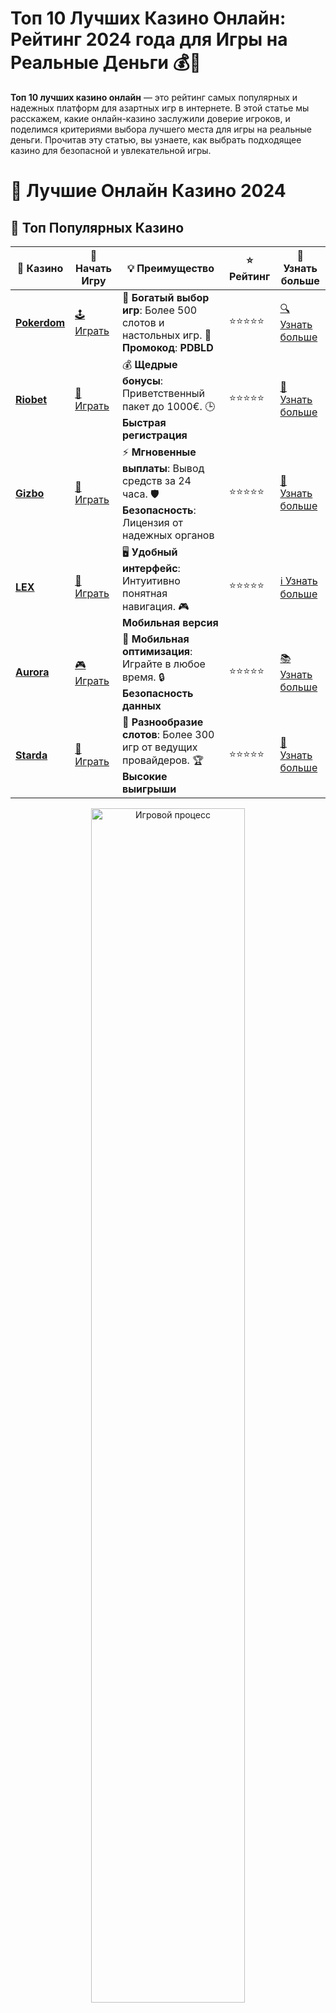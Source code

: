 # Топ 10 Лучших Казино Онлайн: Рейтинг 2024 года для Игры на Реальные Деньги 💰🎰

**Топ 10 лучших казино онлайн** — это рейтинг самых популярных и надежных платформ для азартных игр в интернете. В этой статье мы расскажем, какие онлайн-казино заслужили доверие игроков, и поделимся критериями выбора лучшего места для игры на реальные деньги. Прочитав эту статью, вы узнаете, как выбрать подходящее казино для безопасной и увлекательной игры.

# 🎰 Лучшие Онлайн Казино 2024

## 🌟 Топ Популярных Казино

| 🎲 **Казино** | 🔗 **Начать Игру** | 💡 **Преимущество** | ⭐ **Рейтинг** | 🔗 **Узнать больше** |
|--------------|---------------------|---------------------|----------------|----------------------|
| [**Pokerdom**](https://brandplay.link/4k77v2yx) | [🕹️ Играть](https://brandplay.link/4k77v2yx) | 🎉 **Богатый выбор игр**: Более 500 слотов и настольных игр. 🎁 **Промокод**: **PDBLD** | ⭐⭐⭐⭐⭐ | [🔍 Узнать больше](https://brandplay.link/4k77v2yx) |
| [**Riobet**](https://brandplay.link/7xBLTPyj) | [🎰 Играть](https://brandplay.link/7xBLTPyj) | 💰 **Щедрые бонусы**: Приветственный пакет до 1000€. 🕒 **Быстрая регистрация** | ⭐⭐⭐⭐⭐ | [📖 Узнать больше](https://brandplay.link/7xBLTPyj) |
| [**Gizbo**](https://brandplay.link/bprXw4YV) | [🎲 Играть](https://brandplay.link/bprXw4YV) | ⚡ **Мгновенные выплаты**: Вывод средств за 24 часа. 🛡️ **Безопасность**: Лицензия от надежных органов | ⭐⭐⭐⭐⭐ | [📝 Узнать больше](https://brandplay.link/bprXw4YV) |
| [**LEX**](https://brandplay.link/zW4hdDFV) | [🤑 Играть](https://brandplay.link/zW4hdDFV) | 🖥️ **Удобный интерфейс**: Интуитивно понятная навигация. 🎮 **Мобильная версия** | ⭐⭐⭐⭐⭐ | [ℹ️ Узнать больше](https://brandplay.link/zW4hdDFV) |
| [**Aurora**](https://10trafic-stat2.com/click/668546556bcc6313411604bd/6766/13032/subaccount) | [🎮 Играть](https://10trafic-stat2.com/click/668546556bcc6313411604bd/6766/13032/subaccount) | 📱 **Мобильная оптимизация**: Играйте в любое время. 🔒 **Безопасность данных** | ⭐⭐⭐⭐⭐ | [📚 Узнать больше](https://10trafic-stat2.com/click/668546556bcc6313411604bd/6766/13032/subaccount) |
| [**Starda**](https://brandplay.link/fB7xwRFL) | [🎯 Играть](https://brandplay.link/fB7xwRFL) | 🎰 **Разнообразие слотов**: Более 300 игр от ведущих провайдеров. 🏆 **Высокие выигрыши** | ⭐⭐⭐⭐⭐ | [🔎 Узнать больше](https://brandplay.link/fB7xwRFL) |

<div align="center">
    <img src="https://i.pinimg.com/originals/87/9e/b9/879eb9354dd0699582408b68f2e253b2.gif" alt="Игровой процесс" width="70%">
</div>

## 💎 Лучшие Бонусы и Акции

| 🎲 **Казино** | 🔗 **Начать Игру** | 💡 **Преимущество** | ⭐ **Рейтинг** | 🔗 **Узнать больше** |
|--------------|---------------------|---------------------|----------------|----------------------|
| [**Kometa**](https://brandplay.link/8ZymQJV8) | [🎰 Играть](https://brandplay.link/8ZymQJV8) | 🎁 **Эксклюзивные бонусы**: Регулярные акции и промо. 🔄 **Программы лояльности** | ⭐⭐⭐⭐☆ | [🔍 Узнать больше](https://brandplay.link/8ZymQJV8) |
| [**R7**](https://brandplay.link/bMd3Yjsw) | [🕹️ Играть](https://brandplay.link/bMd3Yjsw) | 🕒 **Круглосуточная поддержка**: Всегда на связи. 💸 **Высокие лимиты** | ⭐⭐⭐⭐☆ | [📖 Узнать больше](https://brandplay.link/bMd3Yjsw) |
| [**7K**](https://brandplay.link/BvQyFShp) | [🎲 Играть](https://brandplay.link/BvQyFShp) | 🌟 **Эксклюзивные бонусы**: Только для VIP игроков. 🎉 **Сезонные акции** | ⭐⭐⭐⭐☆ | [📝 Узнать больше](https://brandplay.link/BvQyFShp) |
| [**Kent**](https://brandplay.link/Fv2WP3js) | [🤑 Играть](https://brandplay.link/Fv2WP3js) | 📈 **Высокий RTP**: Более 98%. 💼 **Профессиональная поддержка** | ⭐⭐⭐⭐☆ | [ℹ️ Узнать больше](https://brandplay.link/Fv2WP3js) |
| [**1Xslots**](https://brandplay.link/hSB1khtr) | [🎮 Играть](https://brandplay.link/hSB1khtr) | 🎉 **Множество акций**: Еженедельные бонусы и турниры. 🛡️ **Безопасность** | ⭐⭐⭐⭐☆ | [📚 Узнать больше](https://brandplay.link/hSB1khtr) |
| [**Gama**](https://brandplay.link/j6NMKsDz) | [🎯 Играть](https://brandplay.link/j6NMKsDz) | 🔍 **Интуитивный интерфейс**: Легкость использования. 🏅 **Престижные турниры** | ⭐⭐⭐⭐☆ | [🔎 Узнать больше](https://brandplay.link/j6NMKsDz) |

<div align="center">
    <img src="https://i.pinimg.com/originals/87/9e/b9/879eb9354dd0699582408b68f2e253b2.gif" alt="Игровой процесс" width="70%">
</div>

## 🚀 Быстрые Выигрыши и Поддержка

| 🎲 **Казино** | 🔗 **Начать Игру** | 💡 **Преимущество** | ⭐ **Рейтинг** | 🔗 **Узнать больше** |
|--------------|---------------------|---------------------|----------------|----------------------|
| [**Onion**](https://brandplay.link/zBGRVpQ9) | [🎰 Играть](https://brandplay.link/zBGRVpQ9) | 🤑 **Низкие ставки**: Идеально для начинающих. 🔄 **Быстрые выводы** | ⭐⭐⭐⭐☆ | [🔍 Узнать больше](https://brandplay.link/zBGRVpQ9) |
| [**Чемпион**](https://temon-gter.cfd/go/lRq?p80412p304504pcc44t17455) | [🕹️ Играть](https://temon-gter.cfd/go/lRq?p80412p304504pcc44t17455) | 🏅 **Лояльная программа**: Награды за активность. 🎁 **Ежемесячные бонусы** | ⭐⭐⭐⭐☆ | [📖 Узнать больше](https://temon-gter.cfd/go/lRq?p80412p304504pcc44t17455) |
| [**Vavada**](https://vavadapartner.pro/?promo=ea5c9275-6854-4505-94fc-95ab18221945-linkb2) | [🎲 Играть](https://vavadapartner.pro/?promo=ea5c9275-6854-4505-94fc-95ab18221945-linkb2) | 🚀 **Быстрая регистрация**: Начните играть мгновенно. 🔐 **Безопасные транзакции** | ⭐⭐⭐⭐☆ | [📝 Узнать больше](https://vavadapartner.pro/?promo=ea5c9275-6854-4505-94fc-95ab18221945-linkb2) |
| [**Friends**](https://gofriends.kim/linkb2) | [🤑 Играть](https://gofriends.kim/linkb2) | 🤝 **Социальные игры**: Играйте с друзьями. 🌐 **Мультиплатформенность** | ⭐⭐⭐⭐☆ | [ℹ️ Узнать больше](https://gofriends.kim/linkb2) |
| [**1WIN**](https://brandplay.link/smXVpBbG) | [🎮 Играть](https://brandplay.link/smXVpBbG) | 🏆 **Турниры с большими призами**: Присоединяйтесь к состязаниям. 🎯 **Акции каждый день** | ⭐⭐⭐⭐⭐ | [🔍 Узнать больше](https://brandplay.link/smXVpBbG) |
| [**Drip**](https://drp-ircp01.com/c07e6a3db) | [🎯 Играть](https://drp-ircp01.com/c07e6a3db) | 🌐 **Инновационные игры**: Новейшие игровые технологии. 🛡️ **Высокая безопасность** | ⭐⭐⭐⭐☆ | [🔎 Узнать больше](https://drp-ircp01.com/c07e6a3db) |

✨ **Выбирайте лучшее казино для себя и наслаждайтесь игрой! Удачи!** ✨

![Топ 10 лучших казино онлайн](https://i.pinimg.com/originals/a9/29/6e/a9296ea1cf6a7c20a985e593451f0323.png)

<div align="center">
    <img src="https://i.pinimg.com/originals/87/9e/b9/879eb9354dd0699582408b68f2e253b2.gif" alt="Топ 10 лучших казино онлайн" width="70%">
</div>

---

### Почему стоит выбирать **лучшие онлайн казино** для игры на деньги? 🤩💸

Выбор казино, которое подходит именно вам, — это важный шаг на пути к увлекательной игре. Но почему стоит выбирать только **лучшие онлайн казино**?

- **Безопасность и честность** 🛡️: Лучшие онлайн-казино работают с лицензиями от известных регуляторов и обеспечивают защиту данных игроков.
- **Разнообразие игр** 🎮: Большой выбор слотов, настольных игр и игр с живыми дилерами. Это даёт возможность найти игру по вкусу.
- **Щедрые бонусы и акции** 🎁: Лучшие казино предлагают игрокам заманчивые бонусы на депозиты, фриспины и другие выгодные предложения.
- **Удобство вывода средств** 💳: Быстрые выплаты через разные платёжные системы, в том числе популярные криптовалюты.

---

### Как выбрать **лучшие онлайн казино**? 🧐🎲

1. **Лицензия и репутация** 📝  
   Надежные казино имеют официальную лицензию от уважаемой игорной юрисдикции. Это гарантирует, что все игры в казино честные, а ваши деньги находятся в безопасности.

2. **Платежные системы и валюты** 💳  
   Лучшие казино предлагают удобные способы депозита и вывода средств. Также важно, чтобы сайт поддерживал вашу валюту, в том числе российский рубль или белорусский рубль.

3. **Обзор игр и провайдеров** 🎮  
   Качество игр — это ключевой момент при выборе казино. Убедитесь, что на платформе представлены игры от ведущих провайдеров, таких как Microgaming, NetEnt, Play'n GO.

4. **Качество поддержки** 📞  
   В лучших казино поддержка работает круглосуточно. Если у вас возникнут вопросы или проблемы, вы должны получить быстрый и квалифицированный ответ.

5. **Отзывы игроков и рейтинг** 🌟  
   Читайте отзывы других пользователей. Положительные мнения о казино — это признак его надежности.

---

### Топ 10 **лучших онлайн казино** для 2024 года 🏅

1. **Казино №1** 🥇  
   Лицензированное и безопасное казино с множеством слотов и настольных игр. Платформа поддерживает все популярные платёжные системы и предлагает отличные бонусы для новичков.

2. **Казино №2** 🥈  
   Это казино заслуженно вошло в наш топ благодаря отличным выплатам и большому выбору игр. Регулярные турниры и акции делают игру ещё более увлекательной.

3. **Казино №3** 🥉  
   Одно из самых популярных казино для игроков с разных стран. Великолепные бонусы, качественная поддержка и легкий вывод средств.

4. **Казино №4** 💎  
   Отличается разнообразием слотов и щедрыми предложениями для новичков. Платформа гарантирует быстрые выплаты и высокий уровень безопасности.

5. **Казино №5** 🎰  
   Лицензированное казино с прозрачной системой работы и честными выплатами. Отличается разнообразием бонусов и акций.

6. **Казино №6** 🎉  
   Это казино предлагает не только стандартные игры, но и уникальные бонусные раунды. Система лояльности для постоянных игроков — на высшем уровне.

7. **Казино №7** 💰  
   Платформа с высокими коэффициентами выплат и постоянными акциями для игроков. Казино отлично подходит для новичков и опытных игроков.

8. **Казино №8** 🔥  
   Надежное казино с множеством слотов и игр с живыми дилерами. Быстрые выплаты и круглосуточная поддержка — их главные преимущества.

9. **Казино №9** 🏆  
   Здесь можно найти игры от самых известных провайдеров, а также щедрые бонусы и фриспины для новых игроков. Безопасность на высоком уровне.

10. **Казино №10** 🌟  
   Отличное казино с разнообразными платёжными методами, высокими шансами на выигрыш и многими бонусами. Платформа регулярно обновляется, предлагая новые игры.

---

### Как избежать **недобросовестных онлайн казино**? 🚫

Чтобы избежать нечестных казино, следует соблюдать несколько важных правил:

- **Проверяйте наличие лицензии** 📝: Казино без лицензии может скрывать мошеннические практики.
- **Читайте независимые обзоры** 🗣️: Прежде чем зарегистрироваться, ознакомьтесь с отзывами игроков.
- **Будьте осторожны с бонусами** 🎁: Иногда завышенные бонусы могут скрывать сложные условия отыгрыша или ограниченные возможности вывода средств.

---

### Заключение: Играйте в **лучшие онлайн казино** и выигрывайте! 💎🎉

Теперь вы знаете, как выбрать **лучшее онлайн казино**, которое предлагает честные игры, бонусы и удобные методы вывода средств. Главное — играть ответственно и наслаждаться процессом. **Топ 10 лучших онлайн казино** на 2024 год гарантируют вам безопасную игру и приятные выигрыши!

🚀 Удачи в игре и больших выигрышей! 🍀🎉
